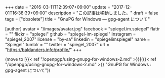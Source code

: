 +++
date = "2016-03-11T12:39:07+09:00"
update = "2017-12-01T16:38:39+09:00"
description = "この記事は移動しました。"
draft = false
tags = ["obsolete"]
title = "GnuPG for Windows ― gpg-agent について"

[author]
  avatar = "/images/avatar.jpg"
  facebook = "spiegel.im.spiegel"
  flattr = ""
  flickr = "spiegel"
  github = "spiegel-im-spiegel"
  instagram = "spiegel_2007"
  license = "by-sa"
  linkedin = "spiegelimspiegel"
  name = "Spiegel"
  tumblr = ""
  twitter = "spiegel_2007"
  url = "https://baldanders.info/profile/"
+++

(move to [{{< ref "/openpgp/using-gnupg-for-windows-2.md" >}}]({{< ref "/openpgp/using-gnupg-for-windows-2.md" >}} "GnuPG for Windows : gpg-agent について"))
